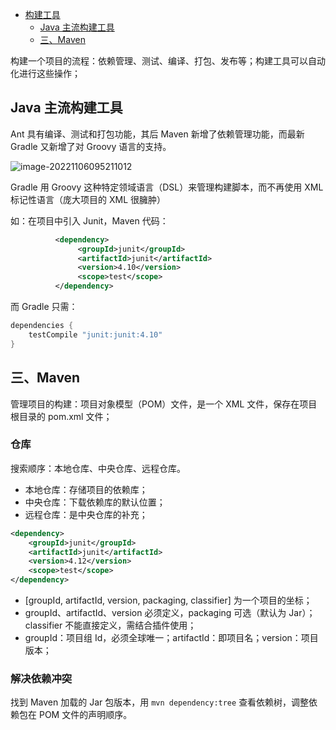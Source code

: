 * [构建工具](#构建工具)
    * [Java 主流构建工具](#二java-主流构建工具)
    * [三、Maven](#三maven)

构建一个项目的流程：依赖管理、测试、编译、打包、发布等；构建工具可以自动化进行这些操作；

## Java 主流构建工具

Ant 具有编译、测试和打包功能，其后 Maven 新增了依赖管理功能，而最新 Gradle 又新增了对 Groovy 语言的支持。

![image-20221106095211012](C:\Users\xin\AppData\Roaming\Typora\typora-user-images\image-20221106095211012.png)

Gradle 用 Groovy 这种特定领域语言（DSL）来管理构建脚本，而不再使用 XML 标记性语言（庞大项目的 XML 很臃肿）

如：在项目中引入 Junit，Maven 代码：

```xml
          <dependency>
               <groupId>junit</groupId>
               <artifactId>junit</artifactId>
               <version>4.10</version>
               <scope>test</scope>
          </dependency>
```

而 Gradle 只需：

```java
dependencies {
    testCompile "junit:junit:4.10"
}
```

## 三、Maven

管理项目的构建：项目对象模型（POM）文件，是一个 XML 文件，保存在项目根目录的 pom.xml 文件；

### 仓库

搜索顺序：本地仓库、中央仓库、远程仓库。

- 本地仓库：存储项目的依赖库；
- 中央仓库：下载依赖库的默认位置；
- 远程仓库：是中央仓库的补充；

```xml
<dependency>
    <groupId>junit</groupId>
    <artifactId>junit</artifactId>
    <version>4.12</version>
    <scope>test</scope>
</dependency>
```

- [groupId, artifactId, version, packaging, classifier] 为一个项目的坐标；
- groupId、artifactId、version 必须定义，packaging 可选（默认为 Jar）；classifier 不能直接定义，需结合插件使用；
- groupId：项目组 Id，必须全球唯一；artifactId：即项目名；version：项目版本；

### 解决依赖冲突

找到 Maven 加载的 Jar 包版本，用 `mvn dependency:tree` 查看依赖树，调整依赖包在 POM 文件的声明顺序。
